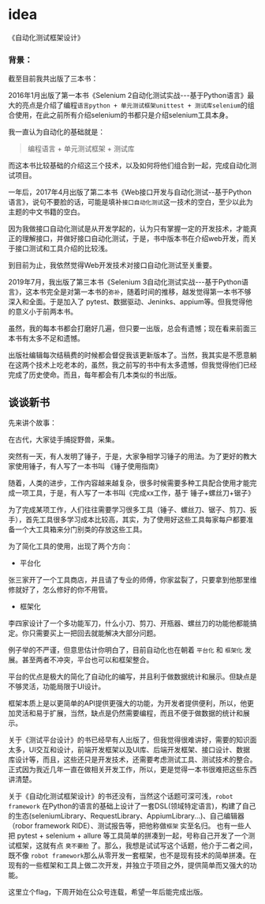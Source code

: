 # idea

《自动化测试框架设计》

### 背景：

截至目前我共出版了三本书：

2016年1月出版了第一本书《Selenium 2自动化测试实战---基于Python语言》最大的亮点是介绍了编程`语言python + 单元测试框架unittest + 测试库selenium`的组合使用，在此之前所有介绍selenium的书都只是介绍selenium工具本身。

我一直认为自动化的基础就是：

> 编程语言 + 单元测试框架 + 测试库

而这本书比较基础的介绍这三个技术，以及如何将他们组合到一起，完成自动化测试项目。

一年后，2017年4月出版了第二本书《Web接口开发与自动化测试--基于Python语言》，说句不要脸的话，可能是填补`接口自动化测试`这一技术的空白，至少以此为主题的中文书籍的空白。

因为我做接口自动化测试是从开发学起的，认为只有掌握一定的开发技术，才能真正的理解接口，并做好接口自动化测试，于是，书中版本书在介绍web开发，而关于接口测试和工具介绍的比较浅。

到目前为止，我依然觉得Web开发技术对接口自动化测试至关重要。


2019年7月，我出版了第三本书《Selenium 3自动化测试实战---基于Python语言》，这本书完全是对第一本书的`弥补`，随着时间的推移，越发觉得第一本书不够深入和全面。于是加入了 pytest、数据驱动、Jeninks、appium等。但我觉得他的意义小于前两本书。

虽然，我的每本书都会打磨好几遍，但只要一出版，总会有遗憾；现在看来前面三本书有太多不足和遗憾。

出版社编辑每次结稿费的时候都会督促我该更新版本了。当然，我其实是不愿意躺在这两个技术上吃老本的，虽然，我之前写的书中有太多遗憾，但我觉得他们已经完成了历史使命。而且，每年都会有几本类似的书出版。

## 谈谈新书

先来讲个故事：

在古代，大家徒手捕捉野兽，采集。

突然有一天，有人发明了锤子，于是，大家争相学习锤子的用法。为了更好的教大家使用锤子，有人写了一本书叫 《锤子使用指南》

随着，人类的进步，工作内容越来越复杂，很多时候需要多种工具配合使用才能完成一项工具，于是，有人写了一本书叫《完成xx工作，基于 锤子+螺丝刀+锯子》

为了完成某项工作，人们往往需要学习很多工具（锤子、螺丝刀、锯子、剪刀、扳手），首先工具很多学习成本比较高，其实，为了使用好这些工具每家每户都要准备一个大工具箱来分门别类的存放这些工具。

为了简化工具的使用，出现了两个方向：

* 平台化

张三家开了一个工具商店，并且请了专业的师傅，你家盆裂了，只要拿到他那里维修就好了，怎么修好的你不用管。

* 框架化

李四家设计了一个多功能军刀，什么小刀、剪刀、开瓶器、螺丝刀的功能他都能搞定。你只需要买上一把回去就能解决大部分问题。

例子举的不严谨，但意思估计你明白了，目前自动化也在朝着 `平台化` 和 `框架化` 发展。甚至两者不冲突，平台也可以和框架整合。

平台的优点是极大的简化了自动化的编写，并且利于做数据统计和展示。但缺点是不够灵活，功能局限于UI设计。

框架本质上是以更简单的API提供更强大的功能，为开发者提供便利，所以，他更加灵活和易于扩展，当然，缺点是仍然需要编程，而且不便于做数据的统计和展示。

关于《测试平台设计》的书已经早有人出版了，但我觉得很难讲好，需要的知识面太多，UI交互和设计，前端开发框架以及UI库、后端开发框架、接口设计、数据库设计等，而且，这些还只是开发技术，还需要考虑测试工具、测试技术的整合。正式因为我近几年一直在做相关开发工作，所以，更是觉得一本书很难把这些东西讲清楚。

关于《自动化测试框架设计》的书还没有，当然这个话题可深可浅，`robot framework` 在Python的语言的基础上设计了一套DSL(领域特定语言)，构建了自己的生态(seleniumLibrary、RequestLibrary、AppiumLibrary...)、自己编辑器（robor framework RIDE）、测试报告等，把他称做`框架` 实至名归。 也有一些人把 pytest + selenium + allure 等工具简单的拼凑到一起，号称自己开发了一个测试框架，这就有点 `臭不要脸` 了。那么，我想是试试写这个话题，他介于二者之间，既不像 `robot framework`那么从零开发一套框架，也不是现有技术的简单拼凑。在现有的一些框架和工具上做二次开发，并独立于项目之外，提供简单而又强大的功能。

这里立个flag，下周开始在公众号连载，希望一年后能完成出版。

